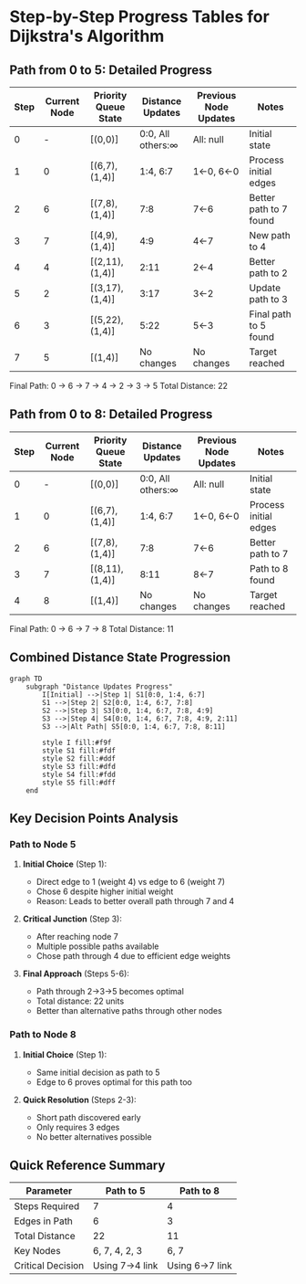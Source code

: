 # Step-by-Step Progress Tables for Dijkstra's Algorithm

## Path from 0 to 5: Detailed Progress

| Step | Current Node | Priority Queue State | Distance Updates | Previous Node Updates | Notes |
|------|--------------|---------------------|------------------|----------------------|--------|
| 0 | - | [(0,0)] | 0:0, All others:∞ | All: null | Initial state |
| 1 | 0 | [(6,7), (1,4)] | 1:4, 6:7 | 1←0, 6←0 | Process initial edges |
| 2 | 6 | [(7,8), (1,4)] | 7:8 | 7←6 | Better path to 7 found |
| 3 | 7 | [(4,9), (1,4)] | 4:9 | 4←7 | New path to 4 |
| 4 | 4 | [(2,11), (1,4)] | 2:11 | 2←4 | Better path to 2 |
| 5 | 2 | [(3,17), (1,4)] | 3:17 | 3←2 | Update path to 3 |
| 6 | 3 | [(5,22), (1,4)] | 5:22 | 5←3 | Final path to 5 found |
| 7 | 5 | [(1,4)] | No changes | No changes | Target reached |

Final Path: 0 → 6 → 7 → 4 → 2 → 3 → 5
Total Distance: 22

## Path from 0 to 8: Detailed Progress

| Step | Current Node | Priority Queue State | Distance Updates | Previous Node Updates | Notes |
|------|--------------|---------------------|------------------|----------------------|--------|
| 0 | - | [(0,0)] | 0:0, All others:∞ | All: null | Initial state |
| 1 | 0 | [(6,7), (1,4)] | 1:4, 6:7 | 1←0, 6←0 | Process initial edges |
| 2 | 6 | [(7,8), (1,4)] | 7:8 | 7←6 | Better path to 7 |
| 3 | 7 | [(8,11), (1,4)] | 8:11 | 8←7 | Path to 8 found |
| 4 | 8 | [(1,4)] | No changes | No changes | Target reached |

Final Path: 0 → 6 → 7 → 8
Total Distance: 11

## Combined Distance State Progression

```mermaid
graph TD
    subgraph "Distance Updates Progress"
        I[Initial] -->|Step 1| S1[0:0, 1:4, 6:7]
        S1 -->|Step 2| S2[0:0, 1:4, 6:7, 7:8]
        S2 -->|Step 3| S3[0:0, 1:4, 6:7, 7:8, 4:9]
        S3 -->|Step 4| S4[0:0, 1:4, 6:7, 7:8, 4:9, 2:11]
        S3 -->|Alt Path| S5[0:0, 1:4, 6:7, 7:8, 8:11]
        
        style I fill:#f9f
        style S1 fill:#fdf
        style S2 fill:#ddf
        style S3 fill:#dfd
        style S4 fill:#fdd
        style S5 fill:#dff
    end
```

## Key Decision Points Analysis

### Path to Node 5
1. **Initial Choice** (Step 1):
   - Direct edge to 1 (weight 4) vs edge to 6 (weight 7)
   - Chose 6 despite higher initial weight
   - Reason: Leads to better overall path through 7 and 4

2. **Critical Junction** (Step 3):
   - After reaching node 7
   - Multiple possible paths available
   - Chose path through 4 due to efficient edge weights

3. **Final Approach** (Steps 5-6):
   - Path through 2→3→5 becomes optimal
   - Total distance: 22 units
   - Better than alternative paths through other nodes

### Path to Node 8
1. **Initial Choice** (Step 1):
   - Same initial decision as path to 5
   - Edge to 6 proves optimal for this path too

2. **Quick Resolution** (Steps 2-3):
   - Short path discovered early
   - Only requires 3 edges
   - No better alternatives possible

## Quick Reference Summary

| Parameter | Path to 5 | Path to 8 |
|-----------|-----------|-----------|
| Steps Required | 7 | 4 |
| Edges in Path | 6 | 3 |
| Total Distance | 22 | 11 |
| Key Nodes | 6, 7, 4, 2, 3 | 6, 7 |
| Critical Decision | Using 7→4 link | Using 6→7 link |
